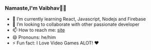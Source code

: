  ### Namaste,I'm Vaibhav🙏🏼

- 🌱 I’m currently learning React, Javascript, Nodejs and Firebase
- 👯 I’m looking to collaborate with other passionate developer
- 📫 How to reach me: [site](https://vaibhav-singh.netlify.app/)
- 😄 Pronouns: he/him
- ⚡ Fun fact: I Love Video Games ALOT! ❤
